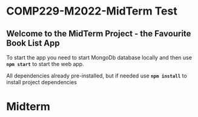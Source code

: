 # COMP229-M2022-MidTerm Test

## Welcome to the MidTerm Project - the Favourite Book List App

To start the app  you need to start MongoDb database locally and then
use **`npm start`** to start the web app.

All dependencies already pre-installed, 
but if needed use **`npm install`** to install project dependencies
# Midterm
